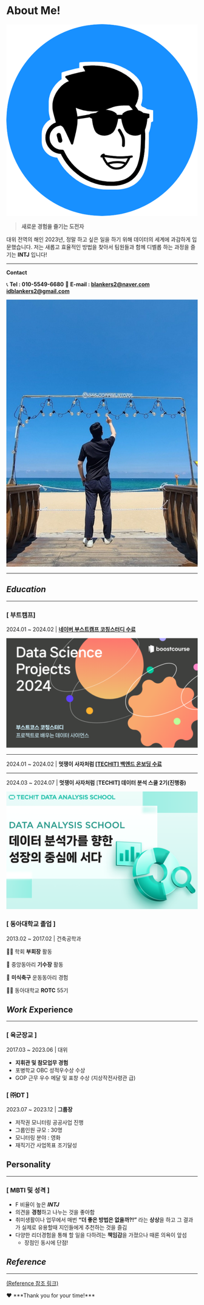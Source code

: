 # About Me!

![notion-avatar-1714722783596.png](About%20Me!%2092d86fdd42a346799db33a0dea583cb0/notion-avatar-1714722783596.png)

> **새로운 경험을 즐기는 도전자**

대위 전역의 해인 2023년, 정말 하고 싶은 일을 
하기 위해 데이터의 세계에 과감하게 입문했습니다.
저는 새롭고 효율적인 방법을 찾아서 팀원들과 함께
디벨롭 하는 과정을 즐기는 **INTJ** 입니다!
> 

---

**Contact**

📞 **Tel       : 010-5549-6680**
📧 **E-mail : blankers2@naver.com       
                   idblankers2@gmail.com**

![KakaoTalk_20240503_164312304.jpg](About%20Me!%2092d86fdd42a346799db33a0dea583cb0/064fb46b-d840-4c6c-b391-3258307d0b19.png)

---

## *Education*

---

### [ 부트캠프]

2024.01 ~ 2024.02  |  [**네이버 부스트캠프       <DATA SCIENCE PROJECTS>코칭스터디 수료**](http://www.boostcourse.org/certificate/A20240215-233464?langCode=ko)

![Untitled](About%20Me!%2092d86fdd42a346799db33a0dea583cb0/Untitled.png)

---

2024.01 ~ 2024.02  |  **멋쟁이 사자처럼
[[TECHIT] 백엔드 온보딩 수료](https://techit.education/my/courses/printCertificate?courseId=kdc-backendp&attrId=kdc-backendp-20)**

---

2024.03 ~ 2024.07  |  **멋쟁이 사자처럼** [**TECHIT] 데이터 분석 스쿨 2기(진행중)**

![Untitled](About%20Me!%2092d86fdd42a346799db33a0dea583cb0/Untitled%201.png)

### [ 동아대학교 졸업 ]

2013.02 ~ 2017.02  |  건축공학과

👨‍💼 학회 **부회장** 활동

🎤 중앙동아리 **기수장** 활동

🏈 **미식축구** 운동동아리 경험

💂‍♂️ 동아대학교 **ROTC** 55기

## *Work E***xperience**

---

### [ 육군장교 ]

2017.03 ~ 2023.06  |  대위

- **지휘관 및 참모업무 경험**
- 포병학교 OBC 성적우수상 수상
- GOP 근무 우수 메달 및 표창 수상
(지상작전사령관 급)

### [ ㈜DT ]

2023.07 ~ 2023.12  |  **그룹장**

- 저작권 모니터링 공공사업 진행
- 그룹인원 규모 : 30명
- 모니터링 분야 : 영화
- 재직기간 사업목표 조기달성

## Personality

---

### [ MBTI 및 성격 ]

- F 비율이 높은 ***INTJ***
- 의견을 **경청**하고 나누는 것을 좋아함
- 취미생활이나 업무에서 매번 
**“더 좋은 방법은 없을까?!”** 라는 
**상상**을 하고 그 결과가 실제로 유용할때 
지인들에게 추천하는 것을 즐김
- 다양한 리더경험을 통해 할 일을 다하려는 **책임감**을 가졌으나 때론 의욕이 앞섬
    - 장점인 동시에 단점!

## *Reference*

---

[(Reference 참조 링크)](https://www.notion.so/50d0d6dbff44407bb051cc6a309894e3?v=a7708186531f49fd832f52e14fc75a57)

<aside>
❤️ ***Thank you for your time!***

</aside>
